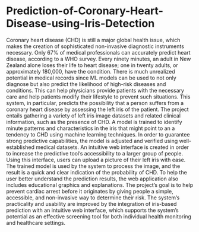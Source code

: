 # Prediction-of-Coronary-Heart-Disease-using-Iris-Detection
Coronary heart disease (CHD) is still a major global health issue, which makes the creation of
sophisticated non-invasive diagnostic instruments necessary. Only 67% of medical professionals can
accurately predict heart disease, according to a WHO survey. Every ninety minutes, an adult in
New Zealand alone loses their life to heart disease; one in twenty adults, or approximately 180,000,
have the condition. There is much unrealized potential in medical records since ML models can be
used to not only diagnose but also predict the likelihood of high-risk diseases and conditions. This
can help physicians provide patients with the necessary care and help patients modify their lifestyle
to prevent such situations. This system, in particular, predicts the possibility that a person suffers
from a coronary heart disease by assessing the left iris of the patient. The project entails gathering
a variety of left iris image datasets and related clinical information, such as the presence of CHD.
A model is trained to identify minute patterns and characteristics in the iris that might point to
an a tendency to CHD using machine learning techniques. In order to guarantee strong predictive
capabilities, the model is adjusted and verified using well-established medical datasets.
An intuitive web interface is created in order to increase the predictive tool’s accessibility to a
larger group of people. Using this interface, users can upload a picture of their left iris with ease.
The trained model is used by the system to process the image, and the result is a quick and clear
indication of the probability of CHD. To help the user better understand the prediction results, the
web application also includes educational graphics and explanations. The project’s goal is to help
prevent cardiac arrest before it originates by giving people a simple, accessible, and non-invasive
way to determine their risk. The system’s practicality and usability are improved by the integration
of iris-based prediction with an intuitive web interface, which supports the system’s potential as
an effective screening tool for both individual health monitoring and healthcare settings.
